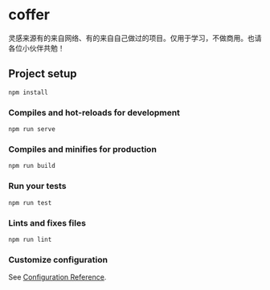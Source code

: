 # coffer
灵感来源有的来自网络、有的来自自己做过的项目。仅用于学习，不做商用。也请各位小伙伴共勉！
## Project setup
```
npm install
```

### Compiles and hot-reloads for development
```
npm run serve
```

### Compiles and minifies for production
```
npm run build
```

### Run your tests
```
npm run test
```

### Lints and fixes files
```
npm run lint
```

### Customize configuration
See [Configuration Reference](https://cli.vuejs.org/config/).
